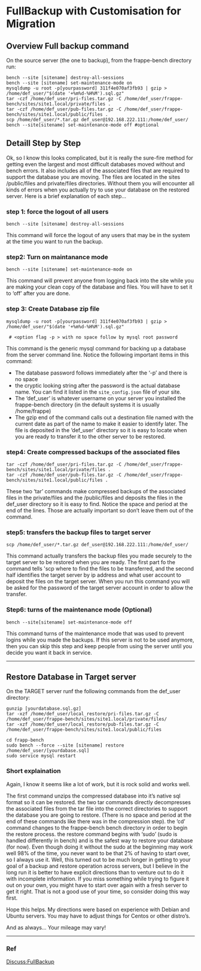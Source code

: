 # FullBackup with Customisation for Migration

## Overview Full backup command

 On the source server (the one to backup), from the frappe-bench directory run:

 ```shell
 bench --site [sitename] destroy-all-sessions
 bench --site [sitename] set-maintenance-mode on
 mysqldump -u root -p[yourpassword] 311f4e070af3fb93 | gzip > /home/def_user/"$(date '+%m%d-%H%M').sql.gz"
 tar -czf /home/def_user/pri-files.tar.gz -C /home/def_user/frappe-bench/sites/site1.local/private/files .
 tar -czf /home/def_user/pub-files.tar.gz -C /home/def_user/frappe-bench/sites/site1.local/public/files .
 scp /home/def_user/*.tar.gz def_user@192.168.222.111:/home/def_user/
 bench --site[sitename] set-maintenance-mode off #optional
 ```

## Detaill Step by Step

 Ok, so I know this looks complicated, but it is really the sure-fire method for getting even the largest and most difficult databases moved without and bench errors. It also includes all of the associated files that are required to support the database you are moving.
 The files are located in the sites /public/files and private/files directories. Without them you will encounter all kinds of errors when you actually try to use your database on the restored server. Here is a brief explanation of each step…

### step 1: force the logout of all users

```shell
bench --site [sitename] destroy-all-sessions
```

This command will force the logout of any users that may be in the system at the time you want to run the backup.

### step2: Turn on maintanance mode

```shell
bench --site [sitename] set-maintenance-mode on
```

This command will prevent anyone from logging back into the site while you are making your clean copy of the database and files. You will have to set it to ‘off’ after you are done.

### step 3: Create Database zip file

 ```shell
 mysqldump -u root -p[yourpassword] 311f4e070af3fb93 | gzip > /home/def_user/"$(date '+%m%d-%H%M').sql.gz"
 
  # <option flag -p > with no space follow by mysql root password 
 ```

 This command is the generic mysql command for backing up a database from the server command line. Notice the following important items in this command:

- The database password follows immediately after the ‘-p’ and there is no space
- the cryptic looking string after the password is the actual database name. You can find it listed in the `site_config.json` file of your site.
- The ‘def_user’ is whatever username on your server you installed the frappe-bench directory (in the default systems it is usually /home/frappe)
- The gzip end of the command calls out a destination file named with the current date as part of the name to make it easier to identify later. The file is deposited in the ‘def_user’ directory so it is easy to locate when you are ready to transfer it to the other server to be restored.

### step4: Create compressed backups of the associated files

 ```shell
 tar -czf /home/def_user/pri-files.tar.gz -C /home/def_user/frappe-bench/sites/site1.local/private/files .
 tar -czf /home/def_user/pub-files.tar.gz -C /home/def_user/frappe-bench/sites/site1.local/public/files .
 ```

 These two ‘tar’ commands make compressed backups of the associated files in the private/files and the /public/files and deposits the files in the def_user directory so it is easy to find. Notice the  space and period at the end of the lines. Those are actually important so don’t leave them out of the command.

### step5: transfers the backup files to target server

```shell
scp /home/def_user/*.tar.gz def_user@192.168.222.111:/home/def_user/
```

This command actually transfers the backup files you made securely to the target server to be restored when you are ready. The first part fo the command tells 'scp where to find the files to be transferred, and the second half identifies the target server by ip address and what user account to deposit the files on the target server. When you run this command you will be asked for the password of the target server account in order to allow the transfer.

### Step6: turns of the maintenance mode (Optional)

```shell
bench --site[sitename] set-maintenance-mode off
```

This command turns of the maintenance mode that was used to prevent logins while you made the backups. If this server is not to be used anymore, then you can skip this step and keep people from using the server until you decide you want it back in service.

------

## Restore Database in Target server

On the TARGET server runf the following commands from the def_user directory:

```shell 
gunzip [yourdatabase.sql.gz]
tar -xzf /home/def_user/local_restore/pri-files.tar.gz -C /home/def_user/frappe-bench/sites/site1.local/private/files/
tar -xzf /home/def_user/local_restore/pub-files.tar.gz -C /home/def_user/frappe-bench/sites/site1.local/public/files

cd frapp-bench
sudo bench --force --site [sitename] restore /home/def_user/[yourdabase.sql]
sudo service mysql restart
```

### Short explaination

Again, I know it seems like a lot of work, but it is rock solid and works well.

The first command unzips the compressed database into it’s native sql format so it can be restored.
the two tar commands directly decompresses the associated files from the tar file into the correct directories to support the database you are going to restore. (There is no space and period at the end of these commands like there was in the compression step).
the ‘cd’ command changes to the frappe-bench bench directory in order to begin the restore process.
the restore command begins with ‘sudo’ (sudo is handled differently in bench) and is the safest way to restore your database (for now). Even though doing it without the sudo at the beginning may work well 98% of the time, you never want to be that 2% of having to start over, so I always use it.
Well, this turned out to be much longer in getting to your goal of a backup and restore operation across servers, but I believe in the long run it is better to have explicit directions than to venture out to do it with incomplete information. If you miss something while trying to figure it out on your own, you might have to start over again with a fresh server to get it right. That is not a good use of your time, so consider doing this way first.

Hope this helps. My directions were based on experience with Debian and Ubuntu servers. You may have to adjust things for Centos or other distro’s.

And as always… Your mileage may vary!

------

### Ref

[Discuss:FullBackup ](https://discuss.erpnext.com/t/full-backup-with-customisation-for-system-migration/50332/3?u=bkm)